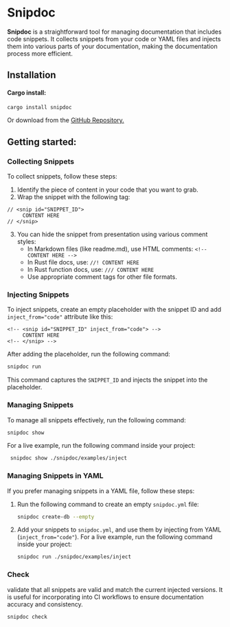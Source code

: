 # Snipdoc


**Snipdoc** is a straightforward tool for managing documentation that includes code snippets.
It collects snippets from your code or YAML files and injects them into various parts of your documentation, making the documentation process more efficient.

## Installation
#### Cargo install:
```sh
cargo install snipdoc
```
Or download from the [GitHub Repository.](https://github.com/kaplanelad/snipdoc/releases/latest)
## Getting started:

### Collecting Snippets
To collect snippets, follow these steps:
1. Identify the piece of content in your code that you want to grab.
2. Wrap the snippet with the following tag:
```text
// <snip id="SNIPPET_ID">
     CONTENT HERE
// </snip>
```
3. You can hide the snippet from presentation using various comment styles:
    - In Markdown files (like readme.md), use HTML comments: `<!-- CONTENT HERE -->`
    - In Rust file docs, use: `//! CONTENT HERE`
    - In Rust function docs, use: `/// CONTENT HERE`
    - Use appropriate comment tags for other file formats.

### Injecting Snippets
To inject snippets, create an empty placeholder with the snippet ID and add `inject_from="code"` attribute like this:

```text
<!-- <snip id="SNIPPET_ID" inject_from="code"> -->
     CONTENT HERE
<!-- </snip> -->
```

After adding the placeholder, run the following command:

```sh
snipdoc run
```

This command captures the `SNIPPET_ID` and injects the snippet into the placeholder.

### Managing Snippets

To manage all snippets effectively, run the following command:

```sh
snipdoc show
```

For a live example, run the following command inside your project:
```sh
 snipdoc show ./snipdoc/examples/inject
```

### Managing Snippets in YAML

If you prefer managing snippets in a YAML file, follow these steps:

1. Run the following command to create an empty `snipdoc.yml` file:
   ```sh
   snipdoc create-db --empty
   ```
2. Add your snippets to `snipdoc.yml`, and use them by injecting from YAML (`inject_from="code"`). 
For a live example, run the following command inside your project:
   ```sh
   snipdoc run ./snipdoc/examples/inject
   ```

### Check

validate that all snippets are valid and match the current injected versions. 
It is useful for incorporating into CI workflows to ensure documentation accuracy and consistency.

```sh
snipdoc check
```